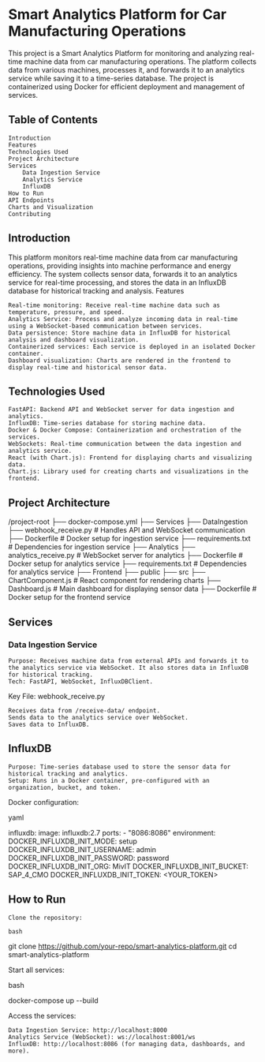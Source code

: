 # Smart Analytics Platform for Car Manufacturing Operations

This project is a Smart Analytics Platform for monitoring and analyzing real-time machine data from car manufacturing operations. The platform collects data from various machines, processes it, and forwards it to an analytics service while saving it to a time-series database. The project is containerized using Docker for efficient deployment and management of services.

## Table of Contents

    Introduction
    Features
    Technologies Used
    Project Architecture
    Services
        Data Ingestion Service
        Analytics Service
        InfluxDB
    How to Run
    API Endpoints
    Charts and Visualization
    Contributing

## Introduction

This platform monitors real-time machine data from car manufacturing operations, providing insights into machine performance and energy efficiency. The system collects sensor data, forwards it to an analytics service for real-time processing, and stores the data in an InfluxDB database for historical tracking and analysis.
Features

    Real-time monitoring: Receive real-time machine data such as temperature, pressure, and speed.
    Analytics Service: Process and analyze incoming data in real-time using a WebSocket-based communication between services.
    Data persistence: Store machine data in InfluxDB for historical analysis and dashboard visualization.
    Containerized services: Each service is deployed in an isolated Docker container.
    Dashboard visualization: Charts are rendered in the frontend to display real-time and historical sensor data.

## Technologies Used

    FastAPI: Backend API and WebSocket server for data ingestion and analytics.
    InfluxDB: Time-series database for storing machine data.
    Docker & Docker Compose: Containerization and orchestration of the services.
    WebSockets: Real-time communication between the data ingestion and analytics service.
    React (with Chart.js): Frontend for displaying charts and visualizing data.
    Chart.js: Library used for creating charts and visualizations in the frontend.

## Project Architecture


/project-root
   ├── docker-compose.yml
   ├── Services
       ├── DataIngestion
           ├── webhook_receive.py  # Handles API and WebSocket communication
           ├── Dockerfile          # Docker setup for ingestion service
           ├── requirements.txt    # Dependencies for ingestion service
       ├── Analytics
           ├── analytics_receive.py  # WebSocket server for analytics
           ├── Dockerfile            # Docker setup for analytics service
           ├── requirements.txt      # Dependencies for analytics service
       ├── Frontend
           ├── public
           ├── src
               ├── ChartComponent.js  # React component for rendering charts
               ├── Dashboard.js       # Main dashboard for displaying sensor data
           ├── Dockerfile            # Docker setup for the frontend service

## Services
### Data Ingestion Service

    Purpose: Receives machine data from external APIs and forwards it to the analytics service via WebSocket. It also stores data in InfluxDB for historical tracking.
    Tech: FastAPI, WebSocket, InfluxDBClient.

Key File: webhook_receive.py

    Receives data from /receive-data/ endpoint.
    Sends data to the analytics service over WebSocket.
    Saves data to InfluxDB.

## InfluxDB

    Purpose: Time-series database used to store the sensor data for historical tracking and analytics.
    Setup: Runs in a Docker container, pre-configured with an organization, bucket, and token.

Docker configuration:

yaml

influxdb:
  image: influxdb:2.7
  ports:
    - "8086:8086"
  environment:
    DOCKER_INFLUXDB_INIT_MODE: setup
    DOCKER_INFLUXDB_INIT_USERNAME: admin
    DOCKER_INFLUXDB_INIT_PASSWORD: password
    DOCKER_INFLUXDB_INIT_ORG: MivIT
    DOCKER_INFLUXDB_INIT_BUCKET: SAP_4_CMO
    DOCKER_INFLUXDB_INIT_TOKEN: <YOUR_TOKEN>

## How to Run

    Clone the repository:

    bash

git clone https://github.com/your-repo/smart-analytics-platform.git
cd smart-analytics-platform

Start all services:

bash

docker-compose up --build

Access the services:

    Data Ingestion Service: http://localhost:8000
    Analytics Service (WebSocket): ws://localhost:8001/ws
    InfluxDB: http://localhost:8086 (for managing data, dashboards, and more).
